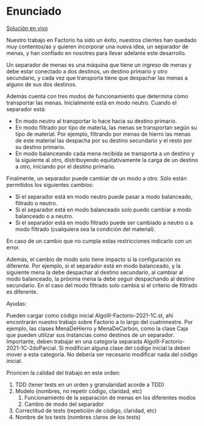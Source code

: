 # Enunciado

[Solución en vivo](https://www.youtube.com/watch?v=WIMJ5fUHBD8&list=PLX7BIRwCcTrnESpB1___9dPi1O3bUuGan&index=2)

Nuestro trabajo en Factorio ha sido un éxito, nuestros clientes han quedado muy contentos/as y quieren incorporar una nueva idea, un separador de menas, y han confiado en nosotres para llevar adelante este desarrollo.

Un separador de menas es una máquina que tiene un ingreso de menas y debe estar conectado a dos destinos, un destino primario y otro secundario, y cada vez que transporta tiene que despachar las menas a alguno de sus dos destinos. 

Además cuenta con tres modos de funcionamiento que determina cómo transportar las menas. Inicialmente está en modo neutro. Cuando el separador está:

- En modo neutro al transportar lo hace hacia su destino primario.
- En modo filtrado por tipo de materia, las menas se transportan según su tipo de material. Por ejemplo, filtrando por menas de hierro las menas de este material las despacha por su destino secundario y el resto por su destino primario.
- En modo balanceando cada mena recibida se transporta a un destino y la siguiente al otro, distribuyendo equitativamente la carga de un destino a otro, iniciando por el destino primario.

Finalmente, un separador puede cambiar de un modo a otro. Sólo están permitidos los siguientes cambios:

- Si el separador está en modo neutro puede pasar a modo balanceado, filtrado o neutro.
- Si el separador está en modo balanceado solo puedo cambiar a modo balanceado o a neutro.
- Si el separador está en modo filtrado puede ser cambiado a neutro o a modo filtrado (cualquiera sea la condición del material). 

En caso de un cambio que no cumpla estas restricciones indicarlo con un error.

Además, el cambio de modo solo tiene impacto si la configuración es diferente. Por ejemplo, si el separador está en modo balanceado, y la siguiente mena la debe despachar al destino secundario, al cambiar al modo balanceado, la próxima mena la debe seguir despachando al destino secundario. En el caso del modo filtrado solo cambia si el criterio de filtrado es diferente.

Ayudas:

Pueden cargar como código inicial AlgoIII-Factorio-2021-1C.st, ahí encontrarán nuestro trabajo sobre Factorio a lo largo del cuatrimestre. Por ejemplo, las clases MenaDeHierro y MenaDeCarbon, como la clase Caja que pueden utilizar sus instancias como destinos de un separador. Importante, deben trabajar en una categoría separada AlgoIII-Factorio-2021-1C-2doParcial. Si modifican alguna clase del código inicial la deben mover a esta categoría. No debería ser necesario modificar nada del código inicial.

Prioricen la calidad del trabajo en este orden:

1. TDD (tener tests en un orden y granularidad acorde a TDD)
2. Modelo (nombres, no repetir código, claridad, etc)
	1. Funcionamiento de la separación de menas en los diferentes modos
	2. Cambio de modo del separador
3. Correctitud de tests (repetición de código, claridad, etc)
4. Nombre de los tests (nombres claros de los tests)

